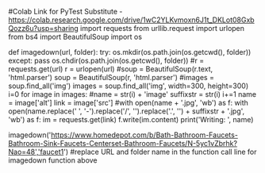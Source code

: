 #Colab Link for PyTest Substitute - https://colab.research.google.com/drive/1wC2YLKvmoxn6J1t_DKLot08GxbQozz6u?usp=sharing
import requests
from urllib.request import urlopen
from bs4 import BeautifulSoup
import os
 
def imagedown(url, folder):
    try:
        os.mkdir(os.path.join(os.getcwd(), folder))
    except:
        pass
    os.chdir(os.path.join(os.getcwd(), folder))
    #r = requests.get(url)
    r = urlopen(url)
    #soup = BeautifulSoup(r.text, 'html.parser')
    soup = BeautifulSoup(r, 'html.parser')
    #images = soup.find_all('img')
    images = soup.find_all('img', width=300, height=300)
    i=0
    for image in images:
        #name = str(i) + 'image'
        suffixstr = str(i)
        i+=1
        name = image['alt']
        link = image['src']
        #with open(name + '.jpg', 'wb') as f:
        with open(name.replace(' ', '-').replace('/', '').replace('.', '') + suffixstr + '.jpg', 'wb') as f:
            im = requests.get(link)
            f.write(im.content)
            print('Writing: ', name)
 
imagedown('https://www.homedepot.com/b/Bath-Bathroom-Faucets-Bathroom-Sink-Faucets-Centerset-Bathroom-Faucets/N-5yc1vZbrhk?Nao=48','faucet1')
#replace URL and folder name in the function call line for imagedown function above
